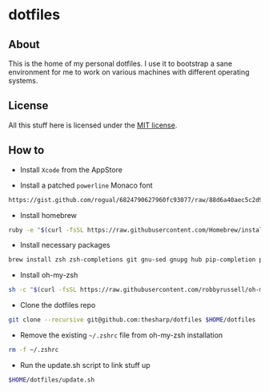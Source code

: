 # dotfiles

## About

This is the home of my personal dotfiles. I use it to bootstrap a sane environment for me to work on various machines with different operating systems.

## License

All this stuff here is licensed under the [MIT license](LICENSE).

## How to

- Install `Xcode` from the AppStore

- Install a patched `powerline` Monaco font
```bash
https://gist.github.com/rogual/6824790627960fc93077/raw/88d6a40aec5c2d9bc8db30ecbbc6b33fa3e3cb6b/Monaco%2520for%2520Powerline.otf
```

- Install homebrew
```bash
ruby -e "$(curl -fsSL https://raw.githubusercontent.com/Homebrew/install/master/install)"
```

- Install necessary packages
```bash
brew install zsh zsh-completions git gnu-sed gnupg hub pip-completion pyenv pyenv-virtualenvwrapper reattach-to-user-namespace tmux wget ag fzf macvim
```

- Install oh-my-zsh
```bash
sh -c "$(curl -fsSL https://raw.githubusercontent.com/robbyrussell/oh-my-zsh/master/tools/install.sh)"
```

- Clone the dotfiles repo
```bash
git clone --recursive git@github.com:thesharp/dotfiles $HOME/dotfiles
```

- Remove the existing `~/.zshrc` file from oh-my-zsh installation
```bash
rm -f ~/.zshrc
```

- Run the update.sh script to link stuff up
```bash
$HOME/dotfiles/update.sh
```
